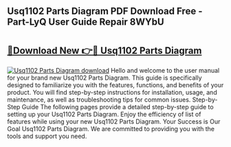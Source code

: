 ## Usq1102 Parts Diagram PDF Download Free - Part-LyQ User Guide Repair 8WYbU

# <h2><a href="http://dfj40o.blite.top/?on=Usq1102+Parts+Diagram">🔗Download New 👉🔴 Usq1102 Parts Diagram</a></h2>

[![Usq1102 Parts Diagram download](https://i.imgur.com/lujVjoI.png)](http://dfj40o.blite.top/?on=Usq1102+Parts+Diagram)
Hello and welcome to the user manual for your brand new Usq1102 Parts Diagram. This guide is specifically designed to familiarize you with the features, functions, and benefits of your product. You will find step-by-step instructions for installation, usage, and maintenance, as well as troubleshooting tips for common issues. Step-by-Step Guide The following pages provide a detailed step-by-step guide to setting up your Usq1102 Parts Diagram. Enjoy the efficiency of list of features while using your new Usq1102 Parts Diagram. Your Success is Our Goal Usq1102 Parts Diagram. We are committed to providing you with the tools and support you need.
